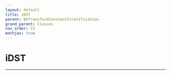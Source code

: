```yaml
---
layout: default
title: iDST
parent: WVTransformConstantStratification
grand_parent: Classes
nav_order: 22
mathjax: true
---
```


#  iDST




---

